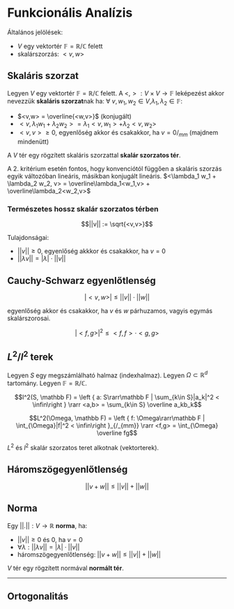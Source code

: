 # Funkcionális Analízis

Általános jelölések:
- $V$ egy vektortér $\mathbb{F} = \mathbb R/ \mathbb{C}$ felett
- skalárszorzás: $< v,w >$

## Skaláris szorzat

Legyen $V$ egy vektortér $\mathbb{F} = \mathbb R/ \mathbb{C}$ felett. A $<,>: V\times V \rightarrow \mathbb{F}$ leképezést akkor nevezzük **skaláris szorzat**nak ha: $\forall$ $v,w_1,w_2\in V$,$\lambda_1, \lambda_2 \in \mathbb{F}$:
- $<v,w> = \overline{<w,v>}$    (konjugált)
- $<v, \lambda_1 w_1 + \lambda_2 w_2> = \lambda_1<v, w_1> + \lambda_2<v,w_2>$
- $<v,v> \ge 0$, egyenlőség akkor és csakakkor, ha $v=0/_{mm}$ (majdnem mindenütt)

A $V$ tér egy rögzített skaláris szorzattal **skalár szorzatos tér**.

A 2. kritérium esetén fontos, hogy konvenciótól függően a skaláris szorzás egyik változóban lineáris, másikban konjugált lineáris. $<\lambda_1 w_1 + \lambda_2 w_2, v> = \overline\lambda_1<w_1,v> + \overline\lambda_2<w_2,v>$

### Természetes hossz skalár szorzatos térben

$$||v|| := \sqrt{<v,v>}$$


Tulajdonságai:
- $||v|| \ge 0$, egyenlőség akkkor és csakakkor, ha $v=0$
- $||\lambda v|| = |\lambda|\cdot||v||$

## Cauchy-Schwarz egyenlőtlenség

$$|< v,w >| \le ||v||\cdot||w||$$

egyenlőség akkor és csakakkor, ha $v$ és $w$ párhuzamos, vagyis egymás skalárszorosai.
 
$$|<f, g>|^2 \le <f,f>\cdot<g,g>$$

## $L^2/l^2$ terek

Legyen $S$ egy megszámlálható halmaz (indexhalmaz). Legyen $\Omega \subset \mathbb{R}^d$ tartomány. Legyen $\mathbb F = \mathbb R/\mathbb C$.

$$l^2(S, \mathbb F) = \left { a: S\rarr\mathbb F | \sum_{k\in S}|a_k|^2 < \infin\right } \rarr <a,b> = \sum_{k\in S} \overline a_kb_k$$

$$L^2(\Omega, \mathbb F) = \left { f: \Omega\rarr\mathbb F | \int_{\Omega}|f|^2 < \infin\right }_{/_{mm}} \rarr <f,g> = \int_{\Omega} \overline fg$$

$L^2$ és $l^2$ skalár szorzatos teret alkotnak (vektorterek).

## Háromszögegyenlőtlenség

$$||v+w|| \le ||v||+||w||$$

## Norma

Egy $||.||:V\rightarrow \mathbb R$ **norma**, ha:
- $||v|| \ge 0$ és $0$, ha $v = 0$
- $\forall \lambda: ||\lambda v|| = | \lambda|\cdot||v||$
- háromszögegyenlőtlenség: $||v+w|| \le ||v||+||w||$

$V$ tér egy rögzített normával **normált tér**.

---

## Ortogonalitás
